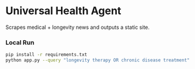 # Universal Health Agent

Scrapes medical + longevity news and outputs a static site.

### Local Run
```bash
pip install -r requirements.txt
python app.py --query "longevity therapy OR chronic disease treatment"
